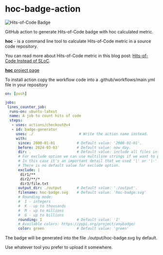 # hoc-badge-action

![Hits-of-Code Badge](https://github.com/MikhailEpatko/hoc-badge-action/blob/image-data/hoc-badge.svg)

GitHub action to generate Hits-of-Code badge with hoc calculated metric.

**hoc** - is a command line tool to calculate Hits-of-Code metric
in a source code repository.

You can read more about Hits-of-Code metric in this blog post:
 [Hits-of-Code Instead of SLoC](http://www.yegor256.com/2014/11/14/hits-of-code.html).

[**hoc** project page](https://github.com/yegor256/hoc/tree/master)

To install action copy the workflow code into
a .github/workflows/main.yml file in your repository

```yaml
on: [push]

jobs:
 lines_counter_job:
  runs-on: ubuntu-latest
  name: A job to count hits of code
  steps:
   - uses: actions/checkout@v4
   - id: badge-generator
     uses: ./                     # Write the action name instead.
     with:
      since: 2000-01-01          # Default value: '2000-01-01'.
      before: 2024-03-03'        # Default value: now day.
      dir: .                     # Default value: include all files in the current directory.
      # For exclude option we can use multiline strings if we want to pass multiple values.
      # In this case it's an important detail that we used '|' or '|-' in the YAML. 
      # There is no default value for exclude option. 
      exclude: |
       dir1/**                   
       dir2/**/*                 
       dir3/file.txt             
      output_dir: ./output       # Default value: './output'.
      filename: hoc-badge.svg    # Default value: 'hoc-badge.svg'
      # Rounding mode:
      #  I - integers
      #  K - up to thousands
      #  M - up to millions
      #  G - up to billions
      rounding: I                # Default value: 'I'
      # Available colors: https://pypi.org/project/anybadge/
      color: green               # Default value: 'green'
```

The badge will be generated into the file ./output/hoc-badge.svg by default.

Use whatever tool you prefer to upload it somewhere.
